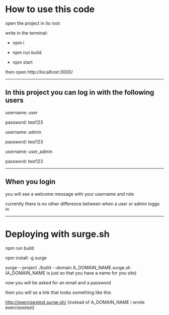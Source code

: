 # How to use this code
open the project in its root

write in the terminal:

- npm i

- npm run build

- npm start

then open http://localhost:3000/

***

## In this project you can log in with the following users

username: user

password: test123


username: admin

password: test123


username: user_admin

password: test123

***
## When you login 

you will see a welcome message with your username and role

currently there is no other difference between when a user or admin loggs in

***

# Deploying with surge.sh

npm run build

npm install -g surge

surge --project ./build --domain A_DOMAIN_NAME.surge.sh
(A_DOMAIN_NAME is just so that you have a name for you site)

now you will be asked for an email and a password 

then you will se a link that looks something like this

http://exercisestest.surge.sh/ (instead of A_DOMAIN_NAME i wrote exercisestest)
